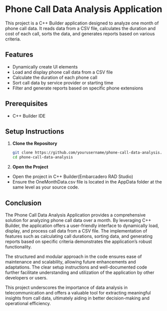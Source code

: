 # Phone Call Data Analysis Application

This project is a C++ Builder application designed to analyze one month of phone call data. It reads data from a CSV file, calculates the duration and cost of each call, sorts the data, and generates reports based on various criteria.

## Features

- Dynamically create UI elements
- Load and display phone call data from a CSV file
- Calculate the duration of each phone call
- Sort call data by service provider or starting time
- Filter and generate reports based on specific phone extensions
  
## Prerequisites

- C++ Builder IDE

## Setup Instructions

1. **Clone the Repository**
   ```bash
   git clone https://github.com/yourusername/phone-call-data-analysis.git
   cd phone-call-data-analysis
   ```

2. **Open the Project**
- Open the project in C++ Builder(Embarcadero RAD Studio)
- Ensure the OneMonthData.csv file is located in the AppData folder at the same level as your source code.

## Conclusion

The Phone Call Data Analysis Application provides a comprehensive solution for analyzing phone call data over a month. By leveraging C++ Builder, the application offers a user-friendly interface to dynamically load, display, and process call data from a CSV file. The implementation of features such as calculating call durations, sorting data, and generating reports based on specific criteria demonstrates the application’s robust functionality. 

The structured and modular approach in the code ensures ease of maintenance and scalability, allowing future enhancements and adaptations. The clear setup instructions and well-documented code further facilitate understanding and utilization of the application by other developers or users.

This project underscores the importance of data analysis in telecommunication and offers a valuable tool for extracting meaningful insights from call data, ultimately aiding in better decision-making and operational efficiency.
